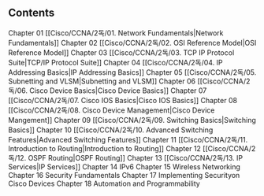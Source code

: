 ## Contents

Chapter 01 [[Cisco/CCNA/2독/01. Network Fundamentals|Network Fundamentals]]
Chapter 02 [[Cisco/CCNA/2독/02. OSI Reference Model|OSI Reference Model]]
Chapter 03 [[Cisco/CCNA/2독/03. TCP IP Protocol Suite|TCP/IP Protocol Suite]]
Chapter 04 [[Cisco/CCNA/2독/04. IP Addressing Basics|IP Addressing Basics]]
Chapter 05 [[Cisco/CCNA/2독/05. Subnetting and VLSM|Subnetting and VLSM]]
Chapter 06 [[Cisco/CCNA/2독/06. Cisco Device Basics|Cisco Device Basics]]
Chapter 07 [[Cisco/CCNA/2독/07. Cisco IOS Basics|Cisco IOS Basics]]
Chapter 08 [[Cisco/CCNA/2독/08. Cisco Device Management|Cisco Device Mangement]]
Chapter 09 [[Cisco/CCNA/2독/09. Switching Basics|Switching Basics]]
Chapter 10 [[Cisco/CCNA/2독/10. Advanced Switching Features|Advanced Switching Features]]
Chapter 11 [[Cisco/CCNA/2독/11. Introduction to Routing|Introduction to Routing]]
Chapter 12 [[Cisco/CCNA/2독/12. OSPF Routing|OSPF Routing]]
Chapter 13 [[Cisco/CCNA/2독/13. IP Services|IP Services]]
Chapter 14 IPv6
Chapter 15 Wireless Networking
Chapter 16 Security Fundamentals
Chapter 17 Implementing Securityon Cisco Devices
Chapter 18 Automation and Programmability